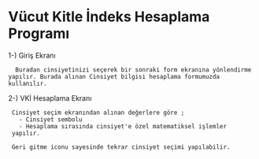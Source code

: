 # Vücut Kitle İndeks Hesaplama Programı

  1-) Giriş Ekranı

      Buradan cinsiyetinizi seçerek bir sonraki form ekranına yönlendirme yapılır. Burada alınan Cinsiyet bilgisi hesaplama formumuzda kullanılır.
 
  2-) VKİ Hesaplama Ekranı

     Cinsiyet seçim ekranından alınan değerlere göre ;
       - Cinsiyet sembolu
       - Hesaplama sırasında cinsiyet'e özel matematiksel işlemler
     yapılır.
  
     Geri gitme iconu sayesinde tekrar cinsiyet seçimi yapılabilir.
